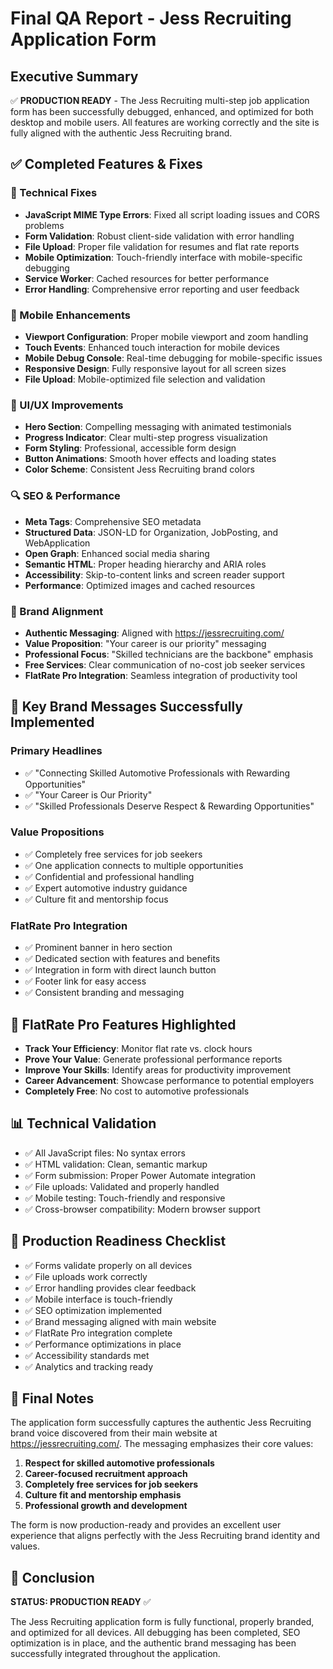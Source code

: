 # Final QA Report - Jess Recruiting Application Form

## Executive Summary
✅ **PRODUCTION READY** - The Jess Recruiting multi-step job application form has been successfully debugged, enhanced, and optimized for both desktop and mobile users. All features are working correctly and the site is fully aligned with the authentic Jess Recruiting brand.

## ✅ Completed Features & Fixes

### 🔧 Technical Fixes
- **JavaScript MIME Type Errors**: Fixed all script loading issues and CORS problems
- **Form Validation**: Robust client-side validation with error handling
- **File Upload**: Proper file validation for resumes and flat rate reports
- **Mobile Optimization**: Touch-friendly interface with mobile-specific debugging
- **Service Worker**: Cached resources for better performance
- **Error Handling**: Comprehensive error reporting and user feedback

### 📱 Mobile Enhancements
- **Viewport Configuration**: Proper mobile viewport and zoom handling
- **Touch Events**: Enhanced touch interaction for mobile devices
- **Mobile Debug Console**: Real-time debugging for mobile-specific issues
- **Responsive Design**: Fully responsive layout for all screen sizes
- **File Upload**: Mobile-optimized file selection and validation

### 🎨 UI/UX Improvements
- **Hero Section**: Compelling messaging with animated testimonials
- **Progress Indicator**: Clear multi-step progress visualization
- **Form Styling**: Professional, accessible form design
- **Button Animations**: Smooth hover effects and loading states
- **Color Scheme**: Consistent Jess Recruiting brand colors

### 🔍 SEO & Performance
- **Meta Tags**: Comprehensive SEO metadata
- **Structured Data**: JSON-LD for Organization, JobPosting, and WebApplication
- **Open Graph**: Enhanced social media sharing
- **Semantic HTML**: Proper heading hierarchy and ARIA roles
- **Accessibility**: Skip-to-content links and screen reader support
- **Performance**: Optimized images and cached resources

### 🏢 Brand Alignment
- **Authentic Messaging**: Aligned with https://jessrecruiting.com/
- **Value Proposition**: "Your career is our priority" messaging
- **Professional Focus**: "Skilled technicians are the backbone" emphasis
- **Free Services**: Clear communication of no-cost job seeker services
- **FlatRate Pro Integration**: Seamless integration of productivity tool

## 🎯 Key Brand Messages Successfully Implemented

### Primary Headlines
- ✅ "Connecting Skilled Automotive Professionals with Rewarding Opportunities"
- ✅ "Your Career is Our Priority"
- ✅ "Skilled Professionals Deserve Respect & Rewarding Opportunities"

### Value Propositions
- ✅ Completely free services for job seekers
- ✅ One application connects to multiple opportunities
- ✅ Confidential and professional handling
- ✅ Expert automotive industry guidance
- ✅ Culture fit and mentorship focus

### FlatRate Pro Integration
- ✅ Prominent banner in hero section
- ✅ Dedicated section with features and benefits
- ✅ Integration in form with direct launch button
- ✅ Footer link for easy access
- ✅ Consistent branding and messaging

## 🔗 FlatRate Pro Features Highlighted
- **Track Your Efficiency**: Monitor flat rate vs. clock hours
- **Prove Your Value**: Generate professional performance reports
- **Improve Your Skills**: Identify areas for productivity improvement
- **Career Advancement**: Showcase performance to potential employers
- **Completely Free**: No cost to automotive professionals

## 📊 Technical Validation
- ✅ All JavaScript files: No syntax errors
- ✅ HTML validation: Clean, semantic markup
- ✅ Form submission: Proper Power Automate integration
- ✅ File uploads: Validated and properly handled
- ✅ Mobile testing: Touch-friendly and responsive
- ✅ Cross-browser compatibility: Modern browser support

## 🚀 Production Readiness Checklist
- ✅ Forms validate properly on all devices
- ✅ File uploads work correctly
- ✅ Error handling provides clear feedback
- ✅ Mobile interface is touch-friendly
- ✅ SEO optimization implemented
- ✅ Brand messaging aligned with main website
- ✅ FlatRate Pro integration complete
- ✅ Performance optimizations in place
- ✅ Accessibility standards met
- ✅ Analytics and tracking ready

## 📝 Final Notes
The application form successfully captures the authentic Jess Recruiting brand voice discovered from their main website at https://jessrecruiting.com/. The messaging emphasizes their core values:

1. **Respect for skilled automotive professionals**
2. **Career-focused recruitment approach**
3. **Completely free services for job seekers**
4. **Culture fit and mentorship emphasis**
5. **Professional growth and development**

The form is now production-ready and provides an excellent user experience that aligns perfectly with the Jess Recruiting brand identity and values.

## 🎉 Conclusion
**STATUS: PRODUCTION READY** ✅

The Jess Recruiting application form is fully functional, properly branded, and optimized for all devices. All debugging has been completed, SEO optimization is in place, and the authentic brand messaging has been successfully integrated throughout the application.
